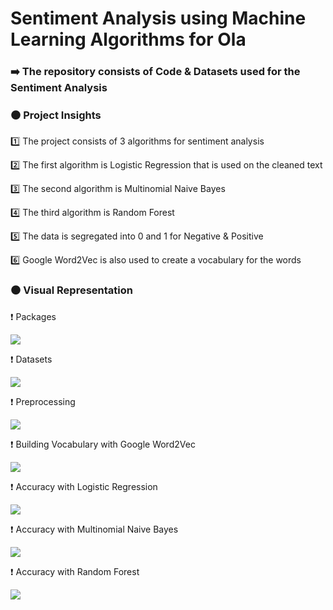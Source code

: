 # Sentiment Analysis using Machine Learning Algorithms for Ola 

### ➡️ The repository consists of Code & Datasets used for the Sentiment Analysis

### ⚫️ Project Insights

1️⃣ The project consists of 3 algorithms for sentiment analysis

2️⃣ The first algorithm is Logistic Regression that is used on the cleaned text  

3️⃣ The second algorithm is Multinomial Naive Bayes   

4️⃣ The third algorithm is Random Forest

5️⃣ The data is segregated into 0 and 1 for Negative & Positive

6️⃣ Google Word2Vec is also used to create a vocabulary for the words 

### ⚫️ Visual Representation

❗️  Packages

![](https://github.com/yashindulkar/Sentimental-Analysis-using-ML-Ola/blob/master/Images/Packages.PNG)

❗️  Datasets

![](https://github.com/yashindulkar/Sentimental-Analysis-using-ML-Ola/blob/master/Images/Datasets.PNG)

❗️  Preprocessing

![](https://github.com/yashindulkar/Sentimental-Analysis-using-ML-Ola/blob/master/Images/Tokenizing.PNG)

❗️  Building Vocabulary with Google Word2Vec

![](https://github.com/yashindulkar/Sentimental-Analysis-using-ML-Ola/blob/master/Images/Creating%20Vocab.PNG)

❗️  Accuracy with Logistic Regression

![](https://github.com/yashindulkar/Sentimental-Analysis-using-ML-Ola/blob/master/Images/LR.PNG)

❗️  Accuracy with Multinomial Naive Bayes

![](https://github.com/yashindulkar/Sentimental-Analysis-using-ML-Ola/blob/master/Images/MNB.PNG)

❗️  Accuracy with Random Forest

![](https://github.com/yashindulkar/Sentimental-Analysis-using-ML-Ola/blob/master/Images/RF.PNG)
